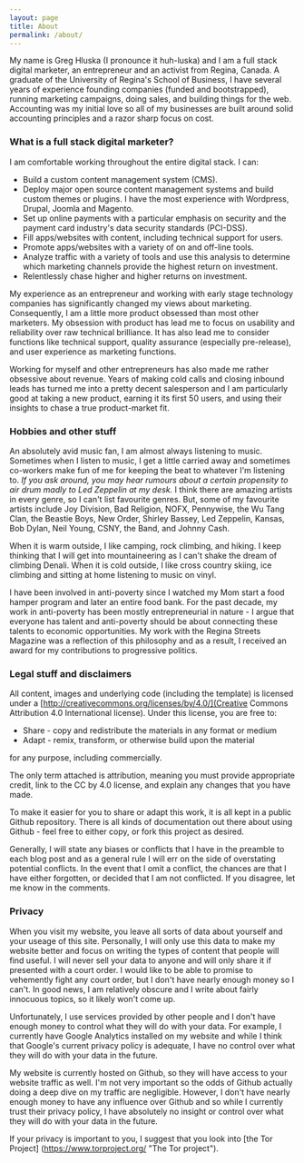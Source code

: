 ```yaml
---
layout: page
title: About
permalink: /about/
---
```


My name is Greg Hluska (I pronounce it huh-luska) and I am a full stack digital marketer, an entrepreneur and an activist  from Regina, Canada. A graduate of the University of Regina's School of Business, I have several years of experience founding companies (funded and bootstrapped), running marketing campaigns, doing sales, and building things for the web. Accounting was my initial love so all of my businesses are built around solid accounting principles and a razor sharp focus on cost.

### What is a full stack digital marketer?

I am comfortable working throughout the entire digital stack. I can:

* Build a custom content management system (CMS).
* Deploy major open source content management systems and build custom themes or plugins. I have the most experience with Wordpress, Drupal, Joomla and Magento.
* Set up online payments with a particular emphasis on security and the payment card industry's data security standards (PCI-DSS).
* Fill apps/websites with content, including technical support for users.
* Promote apps/websites with a variety of on and off-line tools.
* Analyze traffic with a variety of tools and use this analysis to determine which marketing channels provide the highest return on investment.
* Relentlessly chase higher and higher returns on investment.
 
My experience as an entrepreneur and working with early stage technology companies has significantly changed my views about marketing. Consequently, I am a little more product obsessed than most other marketers. My obsession with product has lead me to focus on usability and reliability over raw technical brilliance. It has also lead me to consider functions like technical support, quality assurance (especially pre-release), and user experience as marketing functions.

Working for myself and other entrepreneurs has also made me rather obsessive about revenue. Years of making cold calls and closing inbound leads has turned me into a pretty decent salesperson and I am particularly good at taking a new product, earning it its first 50 users, and using their insights to chase a true product-market fit.

### Hobbies and other stuff

An absolutely avid music fan, I am almost always listening to music. Sometimes when I listen to music, I get a little carried away and sometimes co-workers make fun of me for keeping the beat to whatever I'm listening to. _If you ask around, you may hear rumours about a certain propensity to air drum madly to Led Zeppelin at my desk._ I think there are amazing artists in every genre, so I can't list favourite genres. But, some of my favourite artists include Joy Division, Bad Religion, NOFX, Pennywise, the Wu Tang Clan, the Beastie Boys, New Order, Shirley Bassey, Led Zeppelin, Kansas, Bob Dylan, Neil Young, CSNY, the Band, and Johnny Cash.

When it is warm outside, I like camping, rock climbing, and hiking. I keep thinking that I will get into mountaineering as I can't shake the dream of climbing Denali. When it is cold outside, I like cross country skiing, ice climbing and sitting at home listening to music on vinyl.

I have been involved in anti-poverty since I watched my Mom start a food hamper program and later an entire food bank. For the past decade, my work in anti-poverty has been mostly entrepreneurial in nature - I argue that everyone has talent and anti-poverty should be about connecting these talents to economic opportunities. My work with the Regina Streets Magazine was a reflection of this philosophy and as a result, I received an award for my contributions to progressive politics.

### Legal stuff and disclaimers

All content, images and underlying code (including the template) is licensed under a [http://creativecommons.org/licenses/by/4.0/](Creative Commons Attribution 4.0 International license). Under this license, you are free to:

* Share - copy and redistribute the materials in any format or medium
* Adapt - remix, transform, or otherwise build upon the material

for any purpose, including commercially.

The only term attached is attribution, meaning you must provide appropriate credit, link to the CC by 4.0 license, and explain any changes that you have made.

To make it easier for you to share or adapt this work, it is all kept in a public Github repository. There is all kinds of documentation out there about using Github - feel free to either copy, or fork this project as desired.

Generally, I will state any biases or conflicts that I have in the preamble to each blog post and as a general rule I will err on the side of overstating potential conflicts. In the event that I omit a conflict, the chances are that I have either forgotten, or decided that I am not conflicted. If you disagree, let me know in the comments.

### Privacy

When you visit my website, you leave all sorts of data about yourself and your useage of this site. Personally, I will only use this data to make my website better and focus on writing the types of content that people will find useful. I will never sell your data to anyone and will only share it if presented with a court order. I would like to be able to promise to vehemently fight any court order, but I don't have nearly enough money so I can't. In good news, I am relatively obscure and I write about fairly innocuous topics, so it likely won't come up.

Unfortunately, I use services provided by other people and I don't have enough money to control what they will do with your data. For example, I currently have Google Analytics installed on my website and while I think that Google's current privacy policy is adequate, I have no control over what they will do with your data in the future.

My website is currently hosted on Github, so they will have access to your website traffic as well. I'm not very important so the odds of Github actually doing a deep dive on my traffic are negligible. However, I don't have nearly enough money to have any influence over Github and so while I currently trust their privacy policy, I have absolutely no insight or control over what they will do with your data in the future.

If your privacy is important to you, I suggest that you look into [the Tor Project] (https://www.torproject.org/ "The Tor project").
